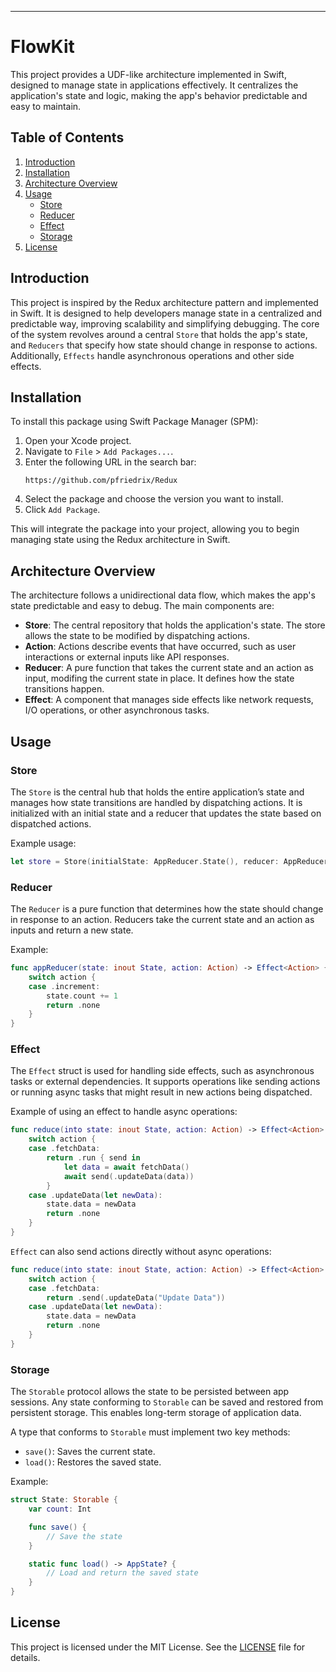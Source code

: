 ---

# FlowKit

This project provides a UDF-like architecture implemented in Swift, designed to manage state in applications effectively. It centralizes the application's state and logic, making the app's behavior predictable and easy to maintain.

## Table of Contents

1. [Introduction](#introduction)
2. [Installation](#installation)
3. [Architecture Overview](#architecture-overview)
4. [Usage](#usage)
   - [Store](#store)
   - [Reducer](#reducer)
   - [Effect](#effect)
   - [Storage](#storage)
6. [License](#license)

## Introduction

This project is inspired by the Redux architecture pattern and implemented in Swift. It is designed to help developers manage state in a centralized and predictable way, improving scalability and simplifying debugging. The core of the system revolves around a central `Store` that holds the app's state, and `Reducers` that specify how state should change in response to actions. Additionally, `Effects` handle asynchronous operations and other side effects.

## Installation

To install this package using Swift Package Manager (SPM):

1. Open your Xcode project.
2. Navigate to `File` > `Add Packages...`.
3. Enter the following URL in the search bar:
   ```
   https://github.com/pfriedrix/Redux
   ```
5. Select the package and choose the version you want to install.
6. Click `Add Package`.

This will integrate the package into your project, allowing you to begin managing state using the Redux architecture in Swift.

## Architecture Overview

The architecture follows a unidirectional data flow, which makes the app's state predictable and easy to debug. The main components are:

- **Store**: The central repository that holds the application's state. The store allows the state to be modified by dispatching actions.
- **Action**: Actions describe events that have occurred, such as user interactions or external inputs like API responses.
- **Reducer**: A pure function that takes the current state and an action as input, modifing the current state in place. It defines how the state transitions happen.
- **Effect**: A component that manages side effects like network requests, I/O operations, or other asynchronous tasks.

## Usage

### Store

The `Store` is the central hub that holds the entire application’s state and manages how state transitions are handled by dispatching actions. It is initialized with an initial state and a reducer that updates the state based on dispatched actions.

Example usage:

```swift
let store = Store(initialState: AppReducer.State(), reducer: AppReducer())
```

### Reducer

The `Reducer` is a pure function that determines how the state should change in response to an action. Reducers take the current state and an action as inputs and return a new state.

Example:

```swift
func appReducer(state: inout State, action: Action) -> Effect<Action> {
    switch action {
    case .increment:
        state.count += 1  
        return .none
    }
}
```

### Effect

The `Effect` struct is used for handling side effects, such as asynchronous tasks or external dependencies. It supports operations like sending actions or running async tasks that might result in new actions being dispatched.

Example of using an effect to handle async operations:

```swift
func reduce(into state: inout State, action: Action) -> Effect<Action> {
    switch action {
    case .fetchData:
        return .run { send in
            let data = await fetchData()
            await send(.updateData(data))
        }
    case .updateData(let newData):
        state.data = newData
        return .none
    }
}
```

`Effect` can also send actions directly without async operations:

```swift
func reduce(into state: inout State, action: Action) -> Effect<Action> {
    switch action {
    case .fetchData:
        return .send(.updateData("Update Data"))
    case .updateData(let newData):
        state.data = newData
        return .none
    }
}
```

### Storage

The `Storable` protocol allows the state to be persisted between app sessions. Any state conforming to `Storable` can be saved and restored from persistent storage. This enables long-term storage of application data.

A type that conforms to `Storable` must implement two key methods:

- `save()`: Saves the current state.
- `load()`: Restores the saved state.

Example:

```swift
struct State: Storable {
    var count: Int

    func save() {
        // Save the state
    }

    static func load() -> AppState? {
        // Load and return the saved state
    }
}
```

## License

This project is licensed under the MIT License. See the [LICENSE](https://github.com/pfriedrix/Redux/blob/main/LICENSE) file for details.

